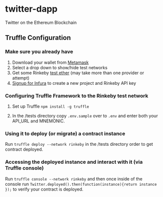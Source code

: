 # twitter-dapp
Twitter on the Ethereum Blockchain

## Truffle Configuration

### Make sure you already have
1. Download your wallet from [Metamask](https://metamask.io/)
2. Select a drop down to show/hide test networks
3. Get some Rinkeby [test ether](https://faucet.rinkeby.io/) (may take more than one provider or attempt)
4. [Signup for Infura](https://infura.io/register) to create a new project and Rinkeby API key

### Configuring Truffle Framework to the Rinkeby test network

1. Set up Truffle
```npm install -g truffle```

2. In the /tests directory copy `.env.sample` over to `.env` and enter both your API_URL and MNEMONIC.

### Using it to deploy (or migrate) a contract instance

Run `truffle deploy --network rinkeby` in the /tests directory order to get contract deployed.

### Accessing the deployed instance and interact with it (via Truffle console)

Run `truffle console --network rinkeby` and then once inside of the console run `Twitter.deployed().then(function(instance){return instance });` to verify your contract is deployed.